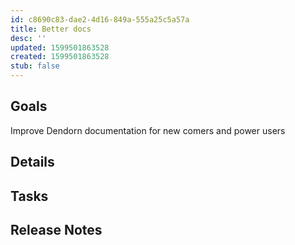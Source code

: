 ```yaml
---
id: c8690c83-dae2-4d16-849a-555a25c5a57a
title: Better docs
desc: ''
updated: 1599501863528
created: 1599501863528
stub: false
---
```

## Goals

Improve Dendorn documentation for new comers and power users

## Details

## Tasks

## Release Notes

